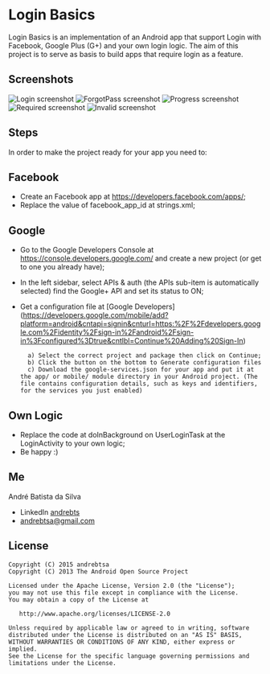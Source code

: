 Login Basics
===
Login Basics is an implementation of an Android app that support Login with Facebook, Google Plus (G+) and your own login logic.
The aim of this project is to serve as basis to build apps that require login as a feature.

Screenshots
-------
![Login screenshot][1]
![ForgotPass screenshot][2]
![Progress screenshot][3]
![Required screenshot][4]
![Invalid screenshot][5]

Steps
-------
In order to make the project ready for your app you need to:

Facebook
-------

- Create an Facebook app at https://developers.facebook.com/apps/;
- Replace the value of facebook_app_id at strings.xml;

Google
-------
- Go to the Google Developers Console at https://console.developers.google.com/ and create a new project (or get to one you already have);
- In the left sidebar, select APIs & auth (the APIs sub-item is automatically selected) find the Google+ API and set its status to ON;
- Get a configuration file at [Google Developers] (https://developers.google.com/mobile/add?platform=android&cntapi=signin&cnturl=https:%2F%2Fdevelopers.google.com%2Fidentity%2Fsign-in%2Fandroid%2Fsign-in%3Fconfigured%3Dtrue&cntlbl=Continue%20Adding%20Sign-In)
		
		a) Select the correct project and package then click on Continue;
		b) Click the button on the bottom to Generate configuration files
		c) Download the google-services.json for your app and put it at the app/ or mobile/ module directory in your Android project. (The file contains configuration details, such as keys and identifiers, for the services you just enabled)
		
Own Logic
-------
- Replace the code at doInBackground on UserLoginTask at the LoginActivity to your own logic;
- Be happy :)

Me
-------
André Batista da Silva
* LinkedIn [andrebts](https://br.linkedin.com/in/andrebts)
* andrebtsa@gmail.com

License
-------
    Copyright (C) 2015 andrebtsa
    Copyright (C) 2013 The Android Open Source Project

    Licensed under the Apache License, Version 2.0 (the "License");
    you may not use this file except in compliance with the License.
    You may obtain a copy of the License at

       http://www.apache.org/licenses/LICENSE-2.0

    Unless required by applicable law or agreed to in writing, software
    distributed under the License is distributed on an "AS IS" BASIS,
    WITHOUT WARRANTIES OR CONDITIONS OF ANY KIND, either express or implied.
    See the License for the specific language governing permissions and
    limitations under the License.

	
[1]: ./art/Screenshot_2015-10-22-15-50-10.png
[2]: ./art/Screenshot_2015-10-22-15-50-24.png
[3]: ./art/Screenshot_2015-10-22-15-50-34.png
[4]: ./art/Screenshot_2015-10-22-15-54-04.png
[5]: ./art/Screenshot_2015-10-22-15-54-47.png